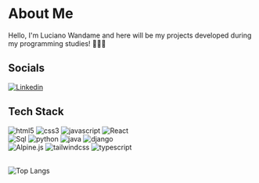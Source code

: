 <h1>About Me</h1>
Hello, I'm Luciano Wandame and here will be my projects developed during my programming studies! 👨🏽‍💻

<h2>Socials</h2>

[![Linkedin](https://img.shields.io/badge/LinkedIn-0077B5?style=for-the-badge&logo=linkedin&logoColor=white)](https://br.linkedin.com/in/luciano-holz-wandame-filho-03132a2a1)

<h2>Tech Stack</h2>
<div style="align:center">
<img alt="html5" src="https://img.shields.io/badge/HTML5-E34F26?style=for-the-badge&logo=html5&logoColor=white"/>
<img alt="css3" src="https://img.shields.io/badge/CSS3-1572B6?style=for-the-badge&logo=css3&logoColor=white"/>
<img alt="javascript" src="https://img.shields.io/badge/JavaScript-F7DF1E?style=for-the-badge&logo=javascript&logoColor=black"/>
<img alt="React" src="https://img.shields.io/badge/React-61DAFB?style=for-the-badge&logo=react&logoColor=white">
<br>
<img alt="Sql" src="https://img.shields.io/badge/sql-4479A1.svg?style=for-the-badge&logo=mysql&logoColor=white">
<img alt="python" src="https://img.shields.io/badge/python-3670A0?style=for-the-badge&logo=python&logoColor=ffdd54">
<img alt="java" src="https://img.shields.io/badge/java-%23ED8B00.svg?style=for-the-badge&logo=openjdk&logoColor=white">
<img alt="django" src="https://img.shields.io/badge/django-%23092E20.svg?style=for-the-badge&logo=django&logoColor=white">
<br>
<img alt="Alpine.js" src="https://img.shields.io/badge/Alpine.js-8BC0D0?style=for-the-badge&logo=alpine.js&logoColor=white">
<img alt="tailwindcss" src="https://img.shields.io/badge/tailwindcss-38B2AC.svg?style=for-the-badge&logo=tailwindcss&logoColor=white">
<img alt="typescript" src="https://img.shields.io/badge/typescript-3178C6.svg?style=for-the-badge&logo=typescript&logoColor=white">

</div>
<br>

![Top Langs](https://github-readme-stats.vercel.app/api/top-langs/?username=lucianowandame7&layout=compact)

